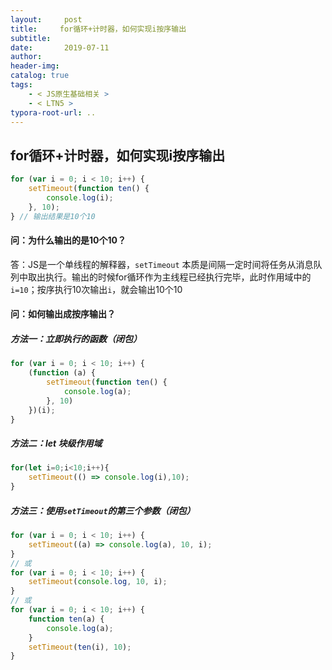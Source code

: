 ```yaml
---
layout:     post
title:     for循环+计时器，如何实现i按序输出
subtitle:  
date:       2019-07-11
author:     
header-img: 
catalog: true
tags:
    - < JS原生基础相关 >
    - < LTN5 >
typora-root-url: ..
---
```




## for循环+计时器，如何实现i按序输出

```javascript
for (var i = 0; i < 10; i++) {
    setTimeout(function ten() {
        console.log(i);
    }, 10);
} // 输出结果是10个10
```

#### 问：为什么输出的是10个10？

答：JS是一个单线程的解释器，`setTimeout` 本质是间隔一定时间将任务从消息队列中取出执行。输出的时候for循环作为主线程已经执行完毕，此时作用域中的`i=10`；按序执行10次输出`i`，就会输出10个10

#### 问：如何输出成按序输出？

##### 方法一：立即执行的函数（闭包）

```javascript
for (var i = 0; i < 10; i++) {
    (function (a) {
        setTimeout(function ten() {
            console.log(a);
        }, 10)
    })(i);
}
```

##### 方法二：let 块级作用域

```javascript
for(let i=0;i<10;i++){
    setTimeout(() => console.log(i),10);
}
```

##### 方法三：使用`setTimeout`的第三个参数（闭包）

```javascript
for (var i = 0; i < 10; i++) {
    setTimeout((a) => console.log(a), 10, i);
}
// 或
for (var i = 0; i < 10; i++) {
    setTimeout(console.log, 10, i);
}
// 或
for (var i = 0; i < 10; i++) {
    function ten(a) {
        console.log(a);
    }
    setTimeout(ten(i), 10);
}
```

